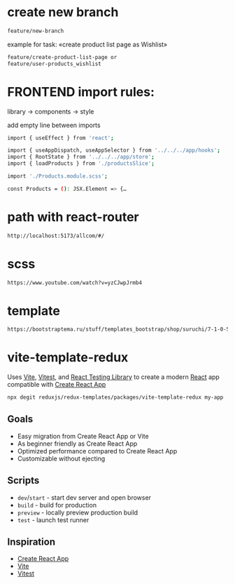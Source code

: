 # create new branch

```sh
feature/new-branch
```

example for task: «create product list page as Wishlist»
```sh
feature/create-product-list-page or
feature/user-products_wishlist
```

# FRONTEND import rules:
library -> components -> style

add empty line between imports

```sh
import { useEffect } from 'react';

import { useAppDispatch, useAppSelector } from '../../../app/hooks';
import { RootState } from '../../../app/store';
import { loadProducts } from './productsSlice';

import './Products.module.scss';

const Products = (): JSX.Element => {… 
```

# path with react-router 

```sh
http://localhost:5173/allcom/#/
```

# scss 

```sh
https://www.youtube.com/watch?v=yzCJwpJrmb4
```

# template

```sh
https://bootstraptema.ru/stuff/templates_bootstrap/shop/suruchi/7-1-0-5980
```

# vite-template-redux

Uses [Vite](https://vitejs.dev/), [Vitest](https://vitest.dev/), and [React Testing Library](https://github.com/testing-library/react-testing-library) to create a modern [React](https://react.dev/) app compatible with [Create React App](https://create-react-app.dev/)

```sh
npx degit reduxjs/redux-templates/packages/vite-template-redux my-app
```

## Goals

- Easy migration from Create React App or Vite
- As beginner friendly as Create React App
- Optimized performance compared to Create React App
- Customizable without ejecting

## Scripts

- `dev`/`start` - start dev server and open browser
- `build` - build for production
- `preview` - locally preview production build
- `test` - launch test runner

## Inspiration

- [Create React App](https://github.com/facebook/create-react-app/tree/main/packages/cra-template)
- [Vite](https://github.com/vitejs/vite/tree/main/packages/create-vite/template-react)
- [Vitest](https://github.com/vitest-dev/vitest/tree/main/examples/react-testing-lib)
